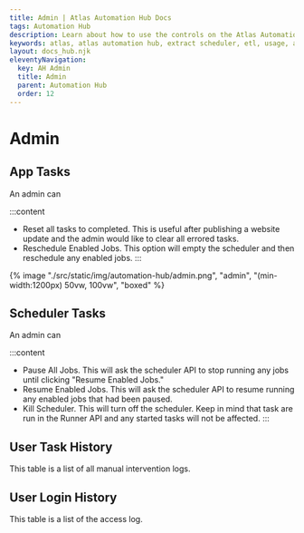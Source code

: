 ```yaml
---
title: Admin | Atlas Automation Hub Docs
tags: Automation Hub
description: Learn about how to use the controls on the Atlas Automation Hub Admin page.
keywords: atlas, atlas automation hub, extract scheduler, etl, usage, admin
layout: docs_hub.njk
eleventyNavigation:
  key: AH Admin
  title: Admin
  parent: Automation Hub
  order: 12
---
```


# Admin

## App Tasks

An admin can

:::content
- Reset all tasks to completed. This is useful after publishing a website update and the admin would like to clear all errored tasks.
- Reschedule Enabled Jobs. This option will empty the scheduler and then reschedule any enabled jobs.
:::

{% image "./src/static/img/automation-hub/admin.png", "admin", "(min-width:1200px) 50vw, 100vw", "boxed" %}

## Scheduler Tasks

An admin can

:::content
- Pause All Jobs. This will ask the scheduler API to stop running any jobs until clicking "Resume Enabled Jobs."
- Resume Enabled Jobs. This will ask the scheduler API to resume running any enabled jobs that had been paused.
- Kill Scheduler. This will turn off the scheduler. Keep in mind that task are run in the Runner API and any started tasks will not be affected.
:::

## User Task History

This table is a list of all manual intervention logs.

## User Login History

This table is a list of the access log.

